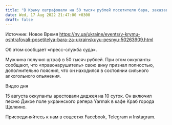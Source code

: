 ```yaml
---
title: "В Крыму оштрафовали на 50 тысяч рублей посетителя бара, заказавшего песню про героев Азова"
date: Wed, 17 Aug 2022 21:47:00 +0300
draft: false
---
```

Источник: Новое Время https://nv.ua/ukraine/events/v-krymu-oshtrafovali-posetitelya-bara-za-ukrainskuyu-pesnyu-50263909.html


 Об этом сообщает «пресс-служба суда».

Мужчина получил штраф в 50 тысяч рублей. При этом оккупанты сообщают, что «правонарушитель» свою вину признал полностью, дополнительно пояснил, что он находился в состоянии сильного алкогольного опьянения.

 Видео дня   

15 августа оккупанты арестовали диджея на 10 суток. Он включил песню Дикое поле украинского рэпера Yarmak в кафе Краб города Щелкино.

Присоединяйтесь к нам в соцсетях Facebook, Telegram и Instagram.
